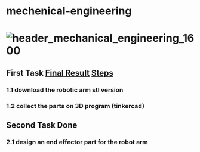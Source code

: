 # mechenical-engineering
# ![header_mechanical_engineering_1600](https://user-images.githubusercontent.com/86845134/127559710-c7b60a80-984b-49a8-97c7-5955aa97583a.jpg)


## First Task [Final Result](https://github.com/FaiyKhalid/mechenical-engineering/blob/main/Robotic%20arm.stl)   [Steps](https://github.com/FaiyKhalid/mechenical-engineering/blob/main/First%20task%20explanation.md)

### 1.1  download the robotic arm stl version  
### 1.2  collect the parts on 3D program (tinkercad) 


## Second Task Done
### 2.1 design an end effector part for the robot arm 

